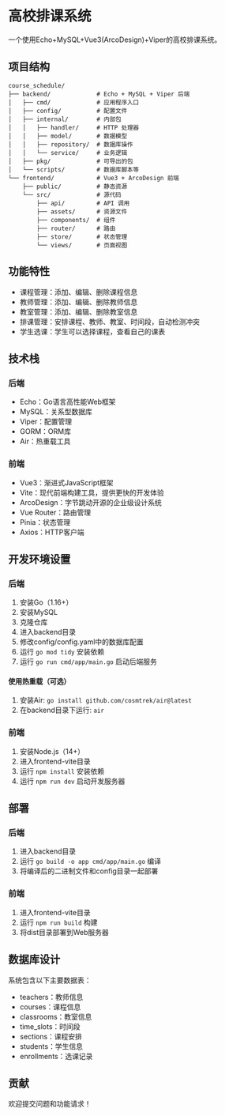 # 高校排课系统

一个使用Echo+MySQL+Vue3(ArcoDesign)+Viper的高校排课系统。

## 项目结构

```
course_schedule/
├── backend/             # Echo + MySQL + Viper 后端
│   ├── cmd/             # 应用程序入口
│   ├── config/          # 配置文件
│   ├── internal/        # 内部包
│   │   ├── handler/     # HTTP 处理器
│   │   ├── model/       # 数据模型
│   │   ├── repository/  # 数据库操作
│   │   └── service/     # 业务逻辑
│   ├── pkg/             # 可导出的包
│   └── scripts/         # 数据库脚本等
└── frontend/            # Vue3 + ArcoDesign 前端
    ├── public/          # 静态资源
    └── src/             # 源代码
        ├── api/         # API 调用
        ├── assets/      # 资源文件
        ├── components/  # 组件
        ├── router/      # 路由
        ├── store/       # 状态管理
        └── views/       # 页面视图
```

## 功能特性

- 课程管理：添加、编辑、删除课程信息
- 教师管理：添加、编辑、删除教师信息
- 教室管理：添加、编辑、删除教室信息
- 排课管理：安排课程、教师、教室、时间段，自动检测冲突
- 学生选课：学生可以选择课程，查看自己的课表

## 技术栈

### 后端

- Echo：Go语言高性能Web框架
- MySQL：关系型数据库
- Viper：配置管理
- GORM：ORM库
- Air：热重载工具

### 前端

- Vue3：渐进式JavaScript框架
- Vite：现代前端构建工具，提供更快的开发体验
- ArcoDesign：字节跳动开源的企业级设计系统
- Vue Router：路由管理
- Pinia：状态管理
- Axios：HTTP客户端

## 开发环境设置

### 后端

1. 安装Go（1.16+）
2. 安装MySQL
3. 克隆仓库
4. 进入backend目录
5. 修改config/config.yaml中的数据库配置
6. 运行 `go mod tidy` 安装依赖
7. 运行 `go run cmd/app/main.go` 启动后端服务

#### 使用热重载（可选）

1. 安装Air: `go install github.com/cosmtrek/air@latest`
2. 在backend目录下运行: `air`

### 前端

1. 安装Node.js（14+）
2. 进入frontend-vite目录
3. 运行 `npm install` 安装依赖
4. 运行 `npm run dev` 启动开发服务器

## 部署

### 后端

1. 进入backend目录
2. 运行 `go build -o app cmd/app/main.go` 编译
3. 将编译后的二进制文件和config目录一起部署

### 前端

1. 进入frontend-vite目录
2. 运行 `npm run build` 构建
3. 将dist目录部署到Web服务器

## 数据库设计

系统包含以下主要数据表：

- teachers：教师信息
- courses：课程信息
- classrooms：教室信息
- time_slots：时间段
- sections：课程安排
- students：学生信息
- enrollments：选课记录

## 贡献

欢迎提交问题和功能请求！
